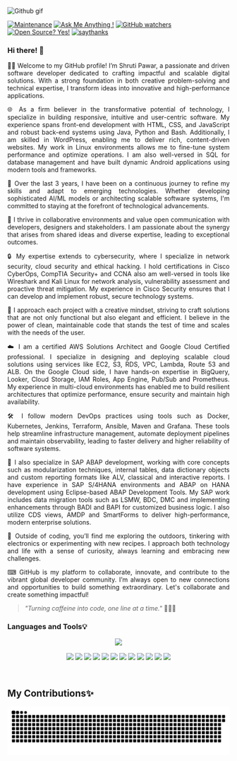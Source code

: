 ![Github gif](https://github.com/Shruti1632/Shruti1632/assets/104548800/61f845d4-e1e0-4b80-b7d0-82e599b2b008)

[![Maintenance](https://img.shields.io/badge/Maintained%3F-yes-green.svg)](https://GitHub.com/Naereen/StrapDown.js/graphs/commit-activity)
[![Ask Me Anything !](https://img.shields.io/badge/Ask%20me-anything-1abc9c.svg)](https://GitHub.com/Shruti1632/ama)
[![GitHub watchers](https://badgen.net/github/watchers/Naereen/Strapdown.js/)](https://GitHub.com/Naereen/StrapDown.js/watchers/)
[![Open Source? Yes!](https://badgen.net/badge/Open%20Source%20%3F/Yes%21/blue?icon=github)](https://github.com/Naereen/badges/)
[![saythanks](https://img.shields.io/badge/say-thanks-ff69b4.svg)](https://saythanks.io/to/kennethreitz)


### Hi there! 👋

<p align="justify"> 
👩‍🎓 Welcome to my GitHub profile! I’m Shruti Pawar, a passionate and driven software developer dedicated to crafting impactful and scalable digital solutions. With a strong foundation in both creative problem-solving and technical expertise, I transform ideas into innovative and high-performance applications. </p> 
<p align="justify"> 
🌐 As a firm believer in the transformative potential of technology, I specialize in building responsive, intuitive and user-centric software. My experience spans front-end development with HTML, CSS, and JavaScript and robust back-end systems using Java, Python and Bash. Additionally, I am skilled in WordPress, enabling me to deliver rich, content-driven websites. My work in Linux environments allows me to fine-tune system performance and optimize operations. I am also well-versed in SQL for database management and have built dynamic Android applications using modern tools and frameworks. </p> 
<p align="justify"> 
🚀 Over the last 3 years, I have been on a continuous journey to refine my skills and adapt to emerging technologies. Whether developing sophisticated AI/ML models or architecting scalable software systems, I'm committed to staying at the forefront of technological advancements. </p> 
<p align="justify"> 
🔧 I thrive in collaborative environments and value open communication with developers, designers and stakeholders. I am passionate about the synergy that arises from shared ideas and diverse expertise, leading to exceptional outcomes. </p> 
<p align="justify"> 
🔒 My expertise extends to cybersecurity, where I specialize in network security, cloud security and ethical hacking. I hold certifications in Cisco CyberOps, CompTIA Security+ and CCNA also am well-versed in tools like Wireshark and Kali Linux for network analysis, vulnerability assessment and proactive threat mitigation. My experience in Cisco Security ensures that I can develop and implement robust, secure technology systems. </p> 
<p align="justify"> 
💭 I approach each project with a creative mindset, striving to craft solutions that are not only functional but also elegant and efficient. I believe in the power of clean, maintainable code that stands the test of time and scales with the needs of the user. </p> 
<p align="justify"> 
☁️ I am a certified AWS Solutions Architect and Google Cloud Certified professional. I specialize in designing and deploying scalable cloud solutions using services like EC2, S3, RDS, VPC, Lambda, Route 53 and ALB. On the Google Cloud side, I have hands-on expertise in BigQuery, Looker, Cloud Storage, IAM Roles, App Engine, Pub/Sub and Prometheus. My experience in multi-cloud environments has enabled me to build resilient architectures that optimize performance, ensure security and maintain high availability. </p> 
<p align="justify"> 
🛠️ I follow modern DevOps practices using tools such as Docker, Kubernetes, Jenkins, Terraform, Ansible, Maven and Grafana. These tools help streamline infrastructure management, automate deployment pipelines and maintain observability, leading to faster delivery and higher reliability of software systems. </p> 
<p align="justify"> 
📘 I also specialize in SAP ABAP development, working with core concepts such as modularization techniques, internal tables, data dictionary objects and custom reporting formats like ALV, classical and interactive reports. I have experience in SAP S/4HANA environments and ABAP on HANA development using Eclipse-based ABAP Development Tools. My SAP work includes data migration tools such as LSMW, BDC, DMC and implementing enhancements through BADI and BAPI for customized business logic. I also utilize CDS views, AMDP and SmartForms to deliver high-performance, modern enterprise solutions. </p> 
<p align="justify"> 
🌱 Outside of coding, you’ll find me exploring the outdoors, tinkering with electronics or experimenting with new recipes. I approach both technology and life with a sense of curiosity, always learning and embracing new challenges. </p> 
<p align="justify"> 
⌨ GitHub is my platform to collaborate, innovate, and contribute to the vibrant global developer community. I’m always open to new connections and opportunities to build something extraordinary. Let's collaborate and create something impactful! </p>

> *"Turning caffeine into code, one line at a time."* 🚀👨‍💻






### Languages and Tools💡

<p align="center">
  <a href="https://skillicons.dev">
    <img src="https://skillicons.dev/icons?i=gcp,linux,arduino,django,flask,gradle,kali,kubernetes,terraform,ansible,jenkins,docker,grafana,prometheus,wordpress,html,css,java,js,py,bash,c,r,aws,mongodb,mysql,vscode,androidstudio,firebase,eclipse,git,angular,nodejs,php,raspberrypi,stackoverflow,ubuntu" />
  </a>
</p>

<p align="center">
  <!-- SAP & Enterprise -->
  <img src="https://img.shields.io/badge/SAP-ABAP-0FAAFF?style=for-the-badge&logo=sap&logoColor=white" />
  <img src="https://img.shields.io/badge/SAP%20S4%20HANA-Enterprise%20Suite-0FAAFF?style=for-the-badge&logo=sap&logoColor=white" />
  <img src="https://img.shields.io/badge/ADT-Eclipse%20ABAP-2C2255?style=for-the-badge&logo=eclipseide&logoColor=white" />
  
  <!-- SAP Functional Tools -->
  <img src="https://img.shields.io/badge/SmartForms-SAP-lightblue?style=for-the-badge" />
  <img src="https://img.shields.io/badge/LSMW-Data%20Migration-blue?style=for-the-badge" />
  <img src="https://img.shields.io/badge/BDC-Batch%20Data%20Communication-blue?style=for-the-badge" />
  <img src="https://img.shields.io/badge/BAPI-Business%20API-blue?style=for-the-badge" />
  <img src="https://img.shields.io/badge/BADI-Business%20Add-In-blue?style=for-the-badge" />
  <img src="https://img.shields.io/badge/CDS%20Views-Core%20Data%20Services-blue?style=for-the-badge" />
  <img src="https://img.shields.io/badge/AMDP-Managed%20Database%20Procedures-blue?style=for-the-badge" />

  <!-- Other Specialized Tools -->
  <img src="https://img.shields.io/badge/Wireshark-Network%20Analyzer-4169E1?style=for-the-badge&logo=wireshark&logoColor=white" />
  <img src="https://img.shields.io/badge/Looker-Data%20Visualization-4285F4?style=for-the-badge&logo=looker&logoColor=white" />
</p>

<br>
  <h2> My Contributions✨ </h2>
<div align="center">

![snake gif](https://github.com/Shruti1632/Shruti1632/blob/output/github-snake.svg)

</div>


